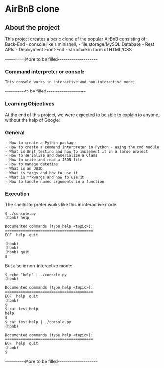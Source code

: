 # AirBnB clone

## About the project
This project creates a basic clone of the popular AirBnB consisting of;
	Back-End
		- console like a minishell, 
		- file storage/MySQL Database
		- Rest APIs
		- Deployment
	Front-End
		- structure in form of HTML/CSS
	
----------More to be filled--------------------

### Command interpreter or console
	This console works in interactive and non-interactive mode;
----------to be filled--------------------
### Learning Objectives
At the end of this project, we were expected to be able to explain to anyone, without the help of Google:
### General
	- How to create a Python package
	- How to create a command interpreter in Python - using the cmd module
	- What is Unit testing and how to implement it in a large project
	- How to serialize and deserialize a Class
	- How to write and read a JSON file
	- How to manage datetime
	- What is an UUID
	- What is *args and how to use it
	- What is **kwargs and how to use it
	- How to handle named arguments in a function

### Execution
The shell/interpreter works like this in interactive mode:

	$ ./console.py
	(hbnb) help

	Documented commands (type help <topic>):
	========================================
	EOF  help  quit

	(hbnb) 
	(hbnb) 
	(hbnb) quit
	$
But also in non-interactive mode:

	$ echo "help" | ./console.py
	(hbnb)

	Documented commands (type help <topic>):
	========================================
	EOF  help  quit
	(hbnb) 
	$
	$ cat test_help
	help
	$
	$ cat test_help | ./console.py
	(hbnb)

	Documented commands (type help <topic>):
	========================================
	EOF  help  quit
	(hbnb) 
	$
----------More to be filled--------------------